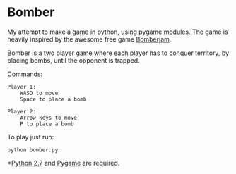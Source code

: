 Bomber
=========

My attempt to make a game in python, using [pygame modules](http://pygame.org).
The game is heavily inspired by the awesome free game [Bomberjam](http://iamclaw.com/?page_id=235).

Bomber is a two player game where each player has to conquer territory, by placing bombs, until the opponent is trapped.

Commands:

    Player 1:
        WASD to move
        Space to place a bomb

    Player 2:
        Arrow keys to move
        P to place a bomb

To play just run:

    python bomber.py

*[Python 2.7](http://www.python.org/) and [Pygame](http://pygame.org) are required.
